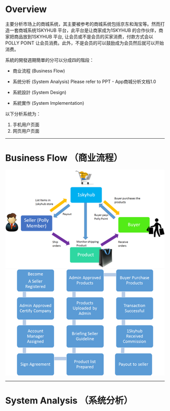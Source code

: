 # Overview

主要分析市场上的商城系统，其主要被参考的商城系统包括京东和淘宝等。然而打造一套商城系统1SKYHUB 平台，此平台是让商家成为1SKYHUB 的合作伙伴，商家把商品放到1SKYHUB 平台, 让会员或不是会员的买家消费，付款方式会以POLLY POINT 让会员消费。此外，不是会员的可以鼓励成为会员然后就可以开始消费。

系統的開發週期簡單的分可以分成四的階段：

* 商业流程 \(Business Flow\)

* 系统分析 \(System Analysis\) Please refer to PPT - App商城分析文档1.0

* 系統設計 \(System Design\)

* 系統實作 \(System Implementation\)

以下分析系统为：

1. 手机用户页面
2. 网页用户页面

---

# Business Flow （商业流程）

![](/assets/Overview.png)![](/assets/BusinessFlow.png)

---

# System Analysis （系统分析）



